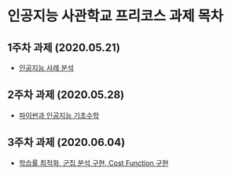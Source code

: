 # 인공지능 사관학교 프리코스 과제 목차

## 1주차 과제 (2020.05.21)
* [인공지능 사례 분석](https://github.com/ch-seungyeon/artificial_intelligence/blob/master/Ch1.ipynb)

## 2주차 과제 (2020.05.28)
* [파이썬과 인공지능 기초수학](https://github.com/ch-seungyeon/artificial_intelligence/blob/master/2%EC%A3%BC%EC%B0%A8_%EA%B3%BC%EC%A0%9C.ipynb)

## 3주차 과제 (2020.06.04)
* [학습률 최적화, 군집 분석 구현, Cost Function 구현](https://github.com/ch-seungyeon/artificial_intelligence/blob/master/3%EC%A3%BC%EC%B0%A8_%EA%B3%BC%EC%A0%9C.ipynb)
